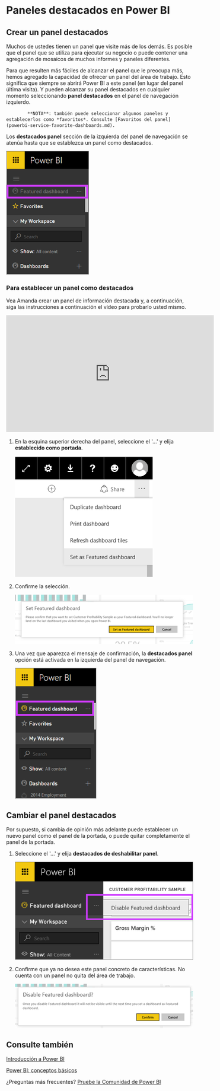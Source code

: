 <properties
   pageTitle="Paneles destacados en Power BI"
   description="Documentación sobre cómo crear un panel destacados en Power BI"
   services="powerbi"
   documentationCenter=""
   authors="mihart"
   manager="mblythe"
   backup=""
   editor=""
   tags=""
   featuredVideoId="6aTiAK-oiJ8"
   qualityFocus="no"
   qualityDate=""/>

<tags
   ms.service="powerbi"
   ms.devlang="NA"
   ms.topic="article"
   ms.tgt_pltfrm="NA"
   ms.workload="powerbi"
   ms.date="08/25/2016"
   ms.author="mihart"/>

# Paneles destacados en Power BI

## Crear un panel destacados

Muchos de ustedes tienen un panel que visite más de los demás.  Es posible que el panel que se utiliza para ejecutar su negocio o puede contener una agregación de mosaicos de muchos informes y paneles diferentes.

Para que resulten más fáciles de alcanzar el panel que le preocupa más, hemos agregado la capacidad de ofrecer un panel del área de trabajo. Esto significa que siempre se abrirá Power BI a este panel (en lugar del panel última visita).  Y pueden alcanzar su panel destacados en cualquier momento seleccionando  **panel destacados** en el panel de navegación izquierdo.

>
            **NOTA**: también puede seleccionar algunos paneles y establecerlos como *favoritos*. Consulte [Favoritos del panel](powerbi-service-favorite-dashboards.md).


Los **destacados panel** sección de la izquierda del panel de navegación se atenúa hasta que se establezca un panel como destacados.

![](media/powerbi-service-featured-dashboards/featured-on-navpane2new.png)

### Para establecer un panel como **destacados**

Vea Amanda crear un panel de información destacada y, a continuación, siga las instrucciones a continuación el vídeo para probarlo usted mismo.

<iframe width="560" height="315" src="https://www.youtube.com/embed/7-gQWhUZSsk" frameborder="0" allowfullscreen></iframe>


1. En la esquina superior derecha del panel, seleccione el '...' y elija **establecido como portada**.

    ![](media/powerbi-service-featured-dashboards/featured-dropdown2.png)

2. Confirme la selección.

    ![](media/powerbi-service-featured-dashboards/confirm-featured.png)

3. Una vez que aparezca el mensaje de confirmación, la **destacados panel** opción está activada en la izquierda del panel de navegación.

    ![](media/powerbi-service-featured-dashboards/featured-only2new.png)


## Cambiar el panel destacados

Por supuesto, si cambia de opinión más adelante puede establecer un nuevo panel como el panel de la portada, o puede quitar completamente el panel de la portada.

1. Seleccione el '...' y elija **destacados de deshabilitar panel**.

    ![](media/powerbi-service-featured-dashboards/change-featured.png)

2. Confirme que ya no desea este panel concreto de características. No cuenta con un panel no quita del área de trabajo.  

    ![](media/powerbi-service-featured-dashboards/confirm-unfeature.png)

## Consulte también

[Introducción a Power BI](powerbi-service-get-started.md)

[Power BI: conceptos básicos](powerbi-service-basic-concepts.md)

¿Preguntas más frecuentes? [Pruebe la Comunidad de Power BI](http://community.powerbi.com/)
